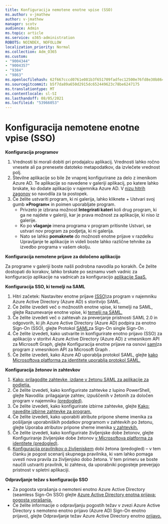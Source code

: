 ```yaml
---
title: Konfiguracija nemotene enotne vpise (SSO)
ms.author: v-jmathew
author: v-jmathew
manager: scotv
audience: Admin
ms.topic: article
ms.service: o365-administration
ROBOTS: NOINDEX, NOFOLLOW
localization_priority: Normal
ms.collection: Adm_O365
ms.custom:
- "9004344"
- "9004357"
- "9384"
- "9863"
ms.openlocfilehash: 62f667cccd0761e081b3f651709fadfec12500e76fd8e30b8649a28e99001e4c
ms.sourcegitcommit: b5f7da89a650d2915dc652449623c78be6247175
ms.translationtype: MT
ms.contentlocale: sl-SI
ms.lasthandoff: 08/05/2021
ms.locfileid: "53966053"
---
```

# <a name="configure-seamless-single-sign-on-sso"></a>Konfiguracija nemotene enotne vpise (SSO)

**Konfiguracija programov**

1. Vrednosti bi morali dobiti pri prodajalcu aplikacij. Vrednosti lahko ročno vnesete ali pa prenesete datoteko metapodatkov, da izvlečete vrednost polj.
2. Številne aplikacije so bile že vnaprej konfigurirane za delo z imenikom Azure AD. Te aplikacije so navedene v galeriji aplikacij, po katere lahko brskate, ko dodate aplikacijo v najemnika Azure AD. V [nizu hitrih zagonov](https://docs.microsoft.com/azure/active-directory/manage-apps/add-application-portal-configure) so navodila za ta postopek.
3. Če želite ustvariti program, ki ni galerija, lahko kliknete + Ustvari svoj gumb **»Program«** in poimen uporabljate program.
    - Privzeto je izbrana možnost **Integrirati kateri** koli drug program, ki ga ne najdete v galeriji, kar je prava možnost za aplikacije, ki niso iz galerije.
    - Ko po **vlaganje** imena programa v program pritisnite Ustvari, se ustvari nov program za podjetja, ki ni galerija.
    - Nato se lahko **pomaknete**  do možnosti enotne prijave v razdelku Upravljanje te aplikacije in videli boste lahko različne tehnike za izvedbo programa v vašem okolju.

**Konfiguracija nemotene prijave za določeno aplikacijo**

Za programe v galeriji boste našli podrobna navodila po korakih. Če želite dostopati do korakov, lahko brskate po seznamu vseh vadnic za konfiguracijo aplikacije na vadnicah za konfiguracijo [aplikacije SaaS.](https://docs.microsoft.com/azure/active-directory/saas-apps/tutorial-list)

**Konfiguracija SSO, ki temelji na SAML**

1. Hitri začetek: Nastavitev enotne prijave [(SSO)](https://docs.microsoft.com/azure/active-directory/manage-apps/add-application-portal-setup-sso)za program v najemniku Azure Active Directory (Azure AD) s storitvijo SAML.
2. Če želite izvedeti več o možnostih enotne vpise, ki temelji na SAML, glejte Razumevanje enotne vpise, ki [temelji na SAML.](https://docs.microsoft.com/azure/active-directory/manage-apps/configure-saml-single-sign-on)
3. Če želite izvedeti več o zahtevah za preverjanje pristnosti SAML 2.0 in odgovorih, ki jih Azure Active Directory (Azure AD) podpira za enotno Sign-On (SSO), glejte Protokol [SAML](https://docs.microsoft.com/azure/active-directory/develop/single-sign-on-saml-protocol)za Sign-On single Sign-On .
4. Če želite izvedeti, kako ustvarite in konfigurirate enotno prijavo (SSO) za aplikacijo v storitvi Azure Active Directory (Azure AD) z vmesnikom API za Microsoft Graph, glejte Konfiguracija enotne prijave na osnovi [saml](https://docs.microsoft.com/graph/application-saml-sso-configure-api)za program z vmesnikom API za Microsoft Graph .
5. Če želite izvedeti, kako Azure AD uporablja protokol SAML, glejte [kako Microsoftova platforma za identitete uporablja protokol SAML.](https://docs.microsoft.com/azure/active-directory/develop/active-directory-saml-protocol-reference)

**Konfiguracija žetonov in zahtevkov**

1. [Kako: prilagodite zahtevke, izdane v žetonu SAML za aplikacije za podjetja.](https://docs.microsoft.com/azure/active-directory/develop/active-directory-saml-claims-customization)
2. Če želite izvedeti, kako konfigurirate zahtevke z lupino PowerShell, glejte Navodila: prilagajanje zahtev, izpuščenih v žetonih za določen program v najemniku [(predogled)](https://docs.microsoft.com/azure/active-directory/develop/active-directory-claims-mapping).
3. Če želite izvedeti, kako konfigurirate izbirne zahtevke, glejte [Kako: navedite izbirne zahtevke za program.](https://docs.microsoft.com/azure/active-directory/develop/active-directory-optional-claims)
4. Če želite izvedeti, kako uporabiti atribute pripone sheme imenika za pošiljanje uporabniških podatkov programom v zahtevkih po žetonu, glejte Uporaba atributov pripone sheme imenika [v zahtevkih.](https://docs.microsoft.com/azure/active-directory/develop/active-directory-schema-extensions)
5. Če želite izvedeti, kako konfigurirate življenjske dobe žetonov, glejte Konfiguriranje življenjske dobe žetonov [v Microsoftova platforma za identitete (predogled)](https://docs.microsoft.com/azure/active-directory/develop/active-directory-configurable-token-lifetimes).
6. [Konfiguracija pravilnikov o življenjskem](https://docs.microsoft.com/azure/active-directory/develop/configure-token-lifetimes) dobi žetona (predogled) – v tem članku je pogost scenarij skupnega pravilnika, ki vam lahko pomaga uvesti nova pravila za življenjsko dobo žetona. V tem primeru se boste naučili ustvariti pravilnik, ki zahteva, da uporabniki pogosteje preverjajo pristnost v spletni aplikaciji.

**Odpravljanje težav s konfiguracijo SSO**

- Za pogosta vprašanja o nemoteni enotno Azure Active Directory (seamless Sign-On SSO) glejte [Azure Active Directory enotna prijava: pogosta vprašanja.](https://docs.microsoft.com/azure/active-directory/hybrid/how-to-connect-sso-faq)
- Če želite informacije o odpravljanju pogostih težav v zvezi Azure Active Directory s nemoteno enotno prijavo (Azure AD) Sign-On enotno prijavo), glejte Odpravljanje težav Azure Active Directory enotno [prijavo.](https://docs.microsoft.com/azure/active-directory/hybrid/tshoot-connect-sso)
